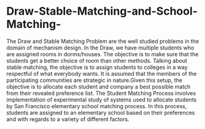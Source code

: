 # Draw-Stable-Matching-and-School-Matching-

The Draw and Stable Matching Problem are the well studied problems in
the domain of mechanism design. In the Draw, we have multiple students
who are assigned rooms in dorms/houses. The objective is to make sure
that the students get a better choice of room than other methods. Talking
about stable matching, the objective is to assign students to colleges in a
way respectful of what everybody wants. It is assumed that the members of
the participating communities are strategic in nature.Given this setup, the
objective is to allocate each student and company a best possible match
from their revealed preference list.
The Student Matching Process involves implementation of experimental
study of systems used to allocate students by San Francisco elementary
school matching process. In this process, students are assigned to an
elementary school based on their preferences and with regards to a variety
of different factors.
